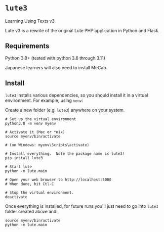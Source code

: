 # `lute3`

Learning Using Texts v3.

Lute v3 is a rewrite of the original Lute PHP application in Python and Flask.

<!-- TODO release: update/complete pypi readme documentation -->

## Requirements

Python 3.8+ (tested with python 3.8 through 3.11)

Japanese learners will also need to install MeCab.

## Install

`lute3` installs various dependencies, so you should install it in a virtual environment.  For example, using `venv`:

Create a new folder (e.g. `lute3`) anywhere on your system.

```
# Set up the virtual environment
python3.8 -m venv myenv

# Activate it (Mac or *nix)
source myenv/bin/activate

# (on Windows: myenv\Scripts\activate)

# Install everything.  Note the package name is lute3!
pip install lute3

# Start lute
python -m lute.main

# Open your web browser to http://localhost:5000
# When done, hit Ctl-C

# Stop the virtual environment.
deactivate
```

Once everything is installed, for future runs you'll just need to go into `lute3` folder created above and:

```
source myenv/bin/activate
python -m lute.main
```
